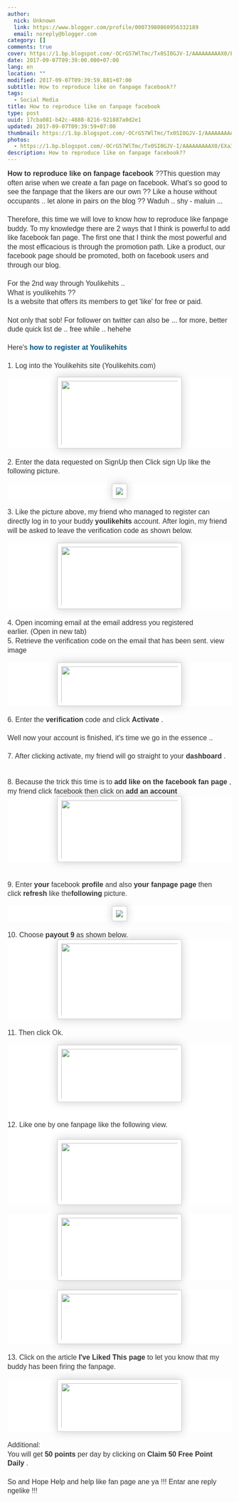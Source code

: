 ```yaml
---
author:
  nick: Unknown
  link: https://www.blogger.com/profile/00073980860956332189
  email: noreply@blogger.com
category: []
comments: true
cover: https://1.bp.blogspot.com/-OCrG57WlTmc/Tx0SI0GJV-I/AAAAAAAAAX0/EXa3X81Jows/s280/fss.png
date: 2017-09-07T09:39:00.000+07:00
lang: en
location: ""
modified: 2017-09-07T09:39:59.881+07:00
subtitle: How to reproduce like on fanpage facebook??
tags:
  - Social Media
title: How to reproduce like on fanpage facebook
type: post
uuid: 17cba081-b42c-4888-8216-921887a0d2e1
updated: 2017-09-07T09:39:59+07:00
thumbnail: https://1.bp.blogspot.com/-OCrG57WlTmc/Tx0SI0GJV-I/AAAAAAAAAX0/EXa3X81Jows/s280/fss.png
photos:
  - https://1.bp.blogspot.com/-OCrG57WlTmc/Tx0SI0GJV-I/AAAAAAAAAX0/EXa3X81Jows/s280/fss.png
description: How to reproduce like on fanpage facebook??
---
```


<span class="notranslate" style="background-color: white; color: #333333; font-family: &quot;arial&quot; , &quot;tahoma&quot; , &quot;helvetica&quot; , &quot;freesans&quot; , sans-serif; font-size: 15.8400001525879px; line-height: 20.5919990539551px;"><b>How to reproduce like on fanpage facebook</b>&nbsp;??</span><span style="background-color: white; color: #333333; font-family: &quot;arial&quot; , &quot;tahoma&quot; , &quot;helvetica&quot; , &quot;freesans&quot; , sans-serif; font-size: 15.8400001525879px; line-height: 20.5919990539551px;"></span><span class="notranslate" style="background-color: white; color: #333333; font-family: &quot;arial&quot; , &quot;tahoma&quot; , &quot;helvetica&quot; , &quot;freesans&quot; , sans-serif; font-size: 15.8400001525879px; line-height: 20.5919990539551px;">This question may often arise when we create a fan page on facebook.</span><span style="background-color: white; color: #333333; font-family: &quot;arial&quot; , &quot;tahoma&quot; , &quot;helvetica&quot; , &quot;freesans&quot; , sans-serif; font-size: 15.8400001525879px; line-height: 20.5919990539551px;">&nbsp;</span><span class="notranslate" style="background-color: white; color: #333333; font-family: &quot;arial&quot; , &quot;tahoma&quot; , &quot;helvetica&quot; , &quot;freesans&quot; , sans-serif; font-size: 15.8400001525879px; line-height: 20.5919990539551px;">What's so good to see the fanpage that the likers are our own ??</span><span style="background-color: white; color: #333333; font-family: &quot;arial&quot; , &quot;tahoma&quot; , &quot;helvetica&quot; , &quot;freesans&quot; , sans-serif; font-size: 15.8400001525879px; line-height: 20.5919990539551px;">&nbsp;</span><span class="notranslate" style="background-color: white; color: #333333; font-family: &quot;arial&quot; , &quot;tahoma&quot; , &quot;helvetica&quot; , &quot;freesans&quot; , sans-serif; font-size: 15.8400001525879px; line-height: 20.5919990539551px;">Like a house without occupants .. let alone in pairs on the blog ??</span><span style="background-color: white; color: #333333; font-family: &quot;arial&quot; , &quot;tahoma&quot; , &quot;helvetica&quot; , &quot;freesans&quot; , sans-serif; font-size: 15.8400001525879px; line-height: 20.5919990539551px;">&nbsp;</span><span class="notranslate" style="background-color: white; color: #333333; font-family: &quot;arial&quot; , &quot;tahoma&quot; , &quot;helvetica&quot; , &quot;freesans&quot; , sans-serif; font-size: 15.8400001525879px; line-height: 20.5919990539551px;">Waduh .. shy - maluin ...</span><span style="background-color: white; color: #333333; font-family: &quot;arial&quot; , &quot;tahoma&quot; , &quot;helvetica&quot; , &quot;freesans&quot; , sans-serif; font-size: 15.8400001525879px; line-height: 20.5919990539551px;">&nbsp;</span><br><br style="background-color: white; color: #333333; font-family: Arial, Tahoma, Helvetica, FreeSans, sans-serif; font-size: 15.8400001525879px; line-height: 20.5919990539551px;"><span class="notranslate" style="background-color: white; color: #333333; font-family: &quot;arial&quot; , &quot;tahoma&quot; , &quot;helvetica&quot; , &quot;freesans&quot; , sans-serif; font-size: 15.8400001525879px; line-height: 20.5919990539551px;">Therefore, this time we&nbsp;will love to know how to reproduce like fanpage buddy.</span><span style="background-color: white; color: #333333; font-family: &quot;arial&quot; , &quot;tahoma&quot; , &quot;helvetica&quot; , &quot;freesans&quot; , sans-serif; font-size: 15.8400001525879px; line-height: 20.5919990539551px;">&nbsp;</span><span class="notranslate" style="background-color: white; color: #333333; font-family: &quot;arial&quot; , &quot;tahoma&quot; , &quot;helvetica&quot; , &quot;freesans&quot; , sans-serif; font-size: 15.8400001525879px; line-height: 20.5919990539551px;">To my knowledge there are 2 ways that I think is powerful to add like facebook fan page.</span><span style="background-color: white; color: #333333; font-family: &quot;arial&quot; , &quot;tahoma&quot; , &quot;helvetica&quot; , &quot;freesans&quot; , sans-serif; font-size: 15.8400001525879px; line-height: 20.5919990539551px;">&nbsp;</span><span class="notranslate" style="background-color: white; color: #333333; font-family: &quot;arial&quot; , &quot;tahoma&quot; , &quot;helvetica&quot; , &quot;freesans&quot; , sans-serif; font-size: 15.8400001525879px; line-height: 20.5919990539551px;">The first one that I think the most powerful and the most efficacious is through the promotion path.</span><span style="background-color: white; color: #333333; font-family: &quot;arial&quot; , &quot;tahoma&quot; , &quot;helvetica&quot; , &quot;freesans&quot; , sans-serif; font-size: 15.8400001525879px; line-height: 20.5919990539551px;">&nbsp;</span><span class="notranslate" style="background-color: white; color: #333333; font-family: &quot;arial&quot; , &quot;tahoma&quot; , &quot;helvetica&quot; , &quot;freesans&quot; , sans-serif; font-size: 15.8400001525879px; line-height: 20.5919990539551px;">Like a product, our facebook page should be promoted, both on facebook users and through our blog.</span><span style="background-color: white; color: #333333; font-family: &quot;arial&quot; , &quot;tahoma&quot; , &quot;helvetica&quot; , &quot;freesans&quot; , sans-serif; font-size: 15.8400001525879px; line-height: 20.5919990539551px;">&nbsp;</span><br><br style="background-color: white; color: #333333; font-family: Arial, Tahoma, Helvetica, FreeSans, sans-serif; font-size: 15.8400001525879px; line-height: 20.5919990539551px;"><span class="notranslate" style="background-color: white; color: #333333; font-family: &quot;arial&quot; , &quot;tahoma&quot; , &quot;helvetica&quot; , &quot;freesans&quot; , sans-serif; font-size: 15.8400001525879px; line-height: 20.5919990539551px;">For the 2nd way through Youlikehits ..</span><span style="background-color: white; color: #333333; font-family: &quot;arial&quot; , &quot;tahoma&quot; , &quot;helvetica&quot; , &quot;freesans&quot; , sans-serif; font-size: 15.8400001525879px; line-height: 20.5919990539551px;">&nbsp;</span><br><span class="notranslate" style="background-color: white; color: #333333; font-family: &quot;arial&quot; , &quot;tahoma&quot; , &quot;helvetica&quot; , &quot;freesans&quot; , sans-serif; font-size: 15.8400001525879px; line-height: 20.5919990539551px;">What is youlikehits ??</span><span style="background-color: white; color: #333333; font-family: &quot;arial&quot; , &quot;tahoma&quot; , &quot;helvetica&quot; , &quot;freesans&quot; , sans-serif; font-size: 15.8400001525879px; line-height: 20.5919990539551px;">&nbsp;</span><br><span class="notranslate" style="background-color: white; color: #333333; font-family: &quot;arial&quot; , &quot;tahoma&quot; , &quot;helvetica&quot; , &quot;freesans&quot; , sans-serif; font-size: 15.8400001525879px; line-height: 20.5919990539551px;">Is a website that offers its members to get 'like' for free or paid.</span><span style="background-color: white; color: #333333; font-family: &quot;arial&quot; , &quot;tahoma&quot; , &quot;helvetica&quot; , &quot;freesans&quot; , sans-serif; font-size: 15.8400001525879px; line-height: 20.5919990539551px;">&nbsp;</span><br><br style="background-color: white; color: #333333; font-family: Arial, Tahoma, Helvetica, FreeSans, sans-serif; font-size: 15.8400001525879px; line-height: 20.5919990539551px;"><span class="notranslate" style="background-color: white; color: #333333; font-family: &quot;arial&quot; , &quot;tahoma&quot; , &quot;helvetica&quot; , &quot;freesans&quot; , sans-serif; font-size: 15.8400001525879px; line-height: 20.5919990539551px;">Not only that sob!</span><span style="background-color: white; color: #333333; font-family: &quot;arial&quot; , &quot;tahoma&quot; , &quot;helvetica&quot; , &quot;freesans&quot; , sans-serif; font-size: 15.8400001525879px; line-height: 20.5919990539551px;">&nbsp;</span><span class="notranslate" style="background-color: white; color: #333333; font-family: &quot;arial&quot; , &quot;tahoma&quot; , &quot;helvetica&quot; , &quot;freesans&quot; , sans-serif; font-size: 15.8400001525879px; line-height: 20.5919990539551px;">For follower on twitter can also be ... for more, better dude quick list de .. free while .. hehehe</span><span style="background-color: white; color: #333333; font-family: &quot;arial&quot; , &quot;tahoma&quot; , &quot;helvetica&quot; , &quot;freesans&quot; , sans-serif; font-size: 15.8400001525879px; line-height: 20.5919990539551px;">&nbsp;</span><br><br style="background-color: white; color: #333333; font-family: Arial, Tahoma, Helvetica, FreeSans, sans-serif; font-size: 15.8400001525879px; line-height: 20.5919990539551px;"><span class="notranslate" style="background-color: white; color: #333333; font-family: &quot;arial&quot; , &quot;tahoma&quot; , &quot;helvetica&quot; , &quot;freesans&quot; , sans-serif; font-size: 15.8400001525879px; line-height: 20.5919990539551px;">Here's&nbsp;<a href="http://translate.googleusercontent.com/translate_c?depth=1&amp;nv=1&amp;rurl=translate.google.com&amp;sl=id&amp;sp=nmt4&amp;tl=en&amp;u=http://christiantatelu.blogspot.com/2012/01/memperbanyak-like-pada-fan-page.html&amp;usg=ALkJrhhBzwfkpv2adxRVubOWqZqTnzhQKg" style="color: #015782; text-decoration: none;" rel="noopener noreferer nofollow"><b>how to register at Youlikehits</b></a></span><span style="background-color: white; color: #333333; font-family: &quot;arial&quot; , &quot;tahoma&quot; , &quot;helvetica&quot; , &quot;freesans&quot; , sans-serif; font-size: 15.8400001525879px; line-height: 20.5919990539551px;">&nbsp;</span><br><br style="background-color: white; color: #333333; font-family: Arial, Tahoma, Helvetica, FreeSans, sans-serif; font-size: 15.8400001525879px; line-height: 20.5919990539551px;"><span class="notranslate" style="background-color: white; color: #333333; font-family: &quot;arial&quot; , &quot;tahoma&quot; , &quot;helvetica&quot; , &quot;freesans&quot; , sans-serif; font-size: 15.8400001525879px; line-height: 20.5919990539551px;">1. Log into the&nbsp;Youlikehits&nbsp;site</span><span style="background-color: white; color: #333333; font-family: &quot;arial&quot; , &quot;tahoma&quot; , &quot;helvetica&quot; , &quot;freesans&quot; , sans-serif; font-size: 15.8400001525879px; line-height: 20.5919990539551px;">&nbsp;(Youlikehits.com)</span><br><div class="separator" style="background-color: white; clear: both; color: #333333; font-family: Arial, Tahoma, Helvetica, FreeSans, sans-serif; font-size: 15.8400001525879px; line-height: 20.5919990539551px; text-align: center;"></div><div class="separator" style="background-color: white; clear: both; color: #333333; font-family: Arial, Tahoma, Helvetica, FreeSans, sans-serif; font-size: 15.8400001525879px; line-height: 20.5919990539551px; text-align: center;"><a href="http://1.bp.blogspot.com/-OCrG57WlTmc/Tx0SI0GJV-I/AAAAAAAAAX0/EXa3X81Jows/s1600/fss.png" imageanchor="1" style="color: #015782; text-decoration: none;" rel="noopener noreferer nofollow"><img border="0" height="161" src="https://1.bp.blogspot.com/-OCrG57WlTmc/Tx0SI0GJV-I/AAAAAAAAAX0/EXa3X81Jows/s280/fss.png" style="-webkit-box-shadow: rgba(0, 0, 0, 0.2) 0px 0px 20px; background-attachment: initial; background-clip: initial; background-image: initial; background-origin: initial; background-position: initial; background-repeat: initial; background-size: initial; border-radius: 0px; border: 1px solid rgb(204, 204, 204); box-shadow: rgba(0, 0, 0, 0.2) 0px 0px 20px; box-sizing: border-box; max-width: 100%; padding: 8px; position: relative;" width="280"></a></div><div class="separator" style="background-color: white; clear: both; color: #333333; font-family: Arial, Tahoma, Helvetica, FreeSans, sans-serif; font-size: 15.8400001525879px; line-height: 20.5919990539551px; text-align: center;"></div><br style="background-color: white; color: #333333; font-family: Arial, Tahoma, Helvetica, FreeSans, sans-serif; font-size: 15.8400001525879px; line-height: 20.5919990539551px;"><span class="notranslate" style="background-color: white; color: #333333; font-family: &quot;arial&quot; , &quot;tahoma&quot; , &quot;helvetica&quot; , &quot;freesans&quot; , sans-serif; font-size: 15.8400001525879px; line-height: 20.5919990539551px;">2. Enter the data requested on SignUp then Click sign Up like the following picture.</span><span style="background-color: white; color: #333333; font-family: &quot;arial&quot; , &quot;tahoma&quot; , &quot;helvetica&quot; , &quot;freesans&quot; , sans-serif; font-size: 15.8400001525879px; line-height: 20.5919990539551px;">&nbsp;</span><br><br><div class="separator" style="background-color: white; clear: both; color: #333333; font-family: Arial, Tahoma, Helvetica, FreeSans, sans-serif; font-size: 15.8400001525879px; line-height: 20.5919990539551px; text-align: center;"><a href="http://3.bp.blogspot.com/-XQI-1FB2F7k/Tx0TG9hNzSI/AAAAAAAAAX8/MU2Ss6O__wU/s1600/jujtjtj.png" imageanchor="1" style="color: #015782; text-decoration: none;" rel="noopener noreferer nofollow"><img border="0" src="https://3.bp.blogspot.com/-XQI-1FB2F7k/Tx0TG9hNzSI/AAAAAAAAAX8/MU2Ss6O__wU/s1600/jujtjtj.png" style="-webkit-box-shadow: rgba(0, 0, 0, 0.2) 0px 0px 20px; background-attachment: initial; background-clip: initial; background-image: initial; background-origin: initial; background-position: initial; background-repeat: initial; background-size: initial; border-radius: 0px; border: 1px solid rgb(204, 204, 204); box-shadow: rgba(0, 0, 0, 0.2) 0px 0px 20px; box-sizing: border-box; max-width: 100%; padding: 8px; position: relative;"></a></div><br style="background-color: white; color: #333333; font-family: Arial, Tahoma, Helvetica, FreeSans, sans-serif; font-size: 15.8400001525879px; line-height: 20.5919990539551px;"><span class="notranslate" style="background-color: white; color: #333333; font-family: &quot;arial&quot; , &quot;tahoma&quot; , &quot;helvetica&quot; , &quot;freesans&quot; , sans-serif; font-size: 15.8400001525879px; line-height: 20.5919990539551px;">3. Like the picture above, my friend who managed to register can directly log in to your buddy&nbsp;<b>youlikehits</b>&nbsp;account.</span><span style="background-color: white; color: #333333; font-family: &quot;arial&quot; , &quot;tahoma&quot; , &quot;helvetica&quot; , &quot;freesans&quot; , sans-serif; font-size: 15.8400001525879px; line-height: 20.5919990539551px;">&nbsp;</span><span class="notranslate" style="background-color: white; color: #333333; font-family: &quot;arial&quot; , &quot;tahoma&quot; , &quot;helvetica&quot; , &quot;freesans&quot; , sans-serif; font-size: 15.8400001525879px; line-height: 20.5919990539551px;">After login, my friend will be asked to leave the verification code as shown below.</span><span style="background-color: white; color: #333333; font-family: &quot;arial&quot; , &quot;tahoma&quot; , &quot;helvetica&quot; , &quot;freesans&quot; , sans-serif; font-size: 15.8400001525879px; line-height: 20.5919990539551px;">&nbsp;</span><br><br><div class="separator" style="background-color: white; clear: both; color: #333333; font-family: Arial, Tahoma, Helvetica, FreeSans, sans-serif; font-size: 15.8400001525879px; line-height: 20.5919990539551px; text-align: center;"><a href="http://3.bp.blogspot.com/-T4aAeJQrAW8/Tx0Q-fgt2jI/AAAAAAAAAXk/3S51ixpog_w/s1600/kimi.png" imageanchor="1" style="color: #015782; text-decoration: none;" rel="noopener noreferer nofollow"><img border="0" height="149" src="https://3.bp.blogspot.com/-T4aAeJQrAW8/Tx0Q-fgt2jI/AAAAAAAAAXk/3S51ixpog_w/s280/kimi.png" style="-webkit-box-shadow: rgba(0, 0, 0, 0.2) 0px 0px 20px; background-attachment: initial; background-clip: initial; background-image: initial; background-origin: initial; background-position: initial; background-repeat: initial; background-size: initial; border-radius: 0px; border: 1px solid rgb(204, 204, 204); box-shadow: rgba(0, 0, 0, 0.2) 0px 0px 20px; box-sizing: border-box; max-width: 100%; padding: 8px; position: relative;" width="280"></a></div><br style="background-color: white; color: #333333; font-family: Arial, Tahoma, Helvetica, FreeSans, sans-serif; font-size: 15.8400001525879px; line-height: 20.5919990539551px;"><span class="notranslate" style="background-color: white; color: #333333; font-family: &quot;arial&quot; , &quot;tahoma&quot; , &quot;helvetica&quot; , &quot;freesans&quot; , sans-serif; font-size: 15.8400001525879px; line-height: 20.5919990539551px;">4. Open incoming email at the email address you registered earlier.</span><span style="background-color: white; color: #333333; font-family: &quot;arial&quot; , &quot;tahoma&quot; , &quot;helvetica&quot; , &quot;freesans&quot; , sans-serif; font-size: 15.8400001525879px; line-height: 20.5919990539551px;">&nbsp;</span><span class="notranslate" style="background-color: white; color: #333333; font-family: &quot;arial&quot; , &quot;tahoma&quot; , &quot;helvetica&quot; , &quot;freesans&quot; , sans-serif; font-size: 15.8400001525879px; line-height: 20.5919990539551px;">(Open in new tab)</span><span style="background-color: white; color: #333333; font-family: &quot;arial&quot; , &quot;tahoma&quot; , &quot;helvetica&quot; , &quot;freesans&quot; , sans-serif; font-size: 15.8400001525879px; line-height: 20.5919990539551px;">&nbsp;</span><br><span class="notranslate" style="background-color: white; color: #333333; font-family: &quot;arial&quot; , &quot;tahoma&quot; , &quot;helvetica&quot; , &quot;freesans&quot; , sans-serif; font-size: 15.8400001525879px; line-height: 20.5919990539551px;">5. Retrieve the verification code on the email that has been sent.</span><span style="background-color: white; color: #333333; font-family: &quot;arial&quot; , &quot;tahoma&quot; , &quot;helvetica&quot; , &quot;freesans&quot; , sans-serif; font-size: 15.8400001525879px; line-height: 20.5919990539551px;">&nbsp;</span><span class="notranslate" style="background-color: white; color: #333333; font-family: &quot;arial&quot; , &quot;tahoma&quot; , &quot;helvetica&quot; , &quot;freesans&quot; , sans-serif; font-size: 15.8400001525879px; line-height: 20.5919990539551px;">view image</span><span style="background-color: white; color: #333333; font-family: &quot;arial&quot; , &quot;tahoma&quot; , &quot;helvetica&quot; , &quot;freesans&quot; , sans-serif; font-size: 15.8400001525879px; line-height: 20.5919990539551px;">&nbsp;</span><br><br><div class="separator" style="background-color: white; clear: both; color: #333333; font-family: Arial, Tahoma, Helvetica, FreeSans, sans-serif; font-size: 15.8400001525879px; line-height: 20.5919990539551px; text-align: center;"><a href="http://4.bp.blogspot.com/-6pk3C6RGt_c/Tx0VLqezHuI/AAAAAAAAAYE/jofjOPyAKjE/s1600/vfdvas.png" imageanchor="1" style="color: #015782; text-decoration: none;" rel="noopener noreferer nofollow"><img border="0" height="98" src="https://4.bp.blogspot.com/-6pk3C6RGt_c/Tx0VLqezHuI/AAAAAAAAAYE/jofjOPyAKjE/s280/vfdvas.png" style="-webkit-box-shadow: rgba(0, 0, 0, 0.2) 0px 0px 20px; background-attachment: initial; background-clip: initial; background-image: initial; background-origin: initial; background-position: initial; background-repeat: initial; background-size: initial; border-radius: 0px; border: 1px solid rgb(204, 204, 204); box-shadow: rgba(0, 0, 0, 0.2) 0px 0px 20px; box-sizing: border-box; max-width: 100%; padding: 8px; position: relative;" width="280"></a></div><div class="separator" style="background-color: white; clear: both; color: #333333; font-family: Arial, Tahoma, Helvetica, FreeSans, sans-serif; font-size: 15.8400001525879px; line-height: 20.5919990539551px; text-align: center;"></div><br style="background-color: white; color: #333333; font-family: Arial, Tahoma, Helvetica, FreeSans, sans-serif; font-size: 15.8400001525879px; line-height: 20.5919990539551px;"><span class="notranslate" style="background-color: white; color: #333333; font-family: &quot;arial&quot; , &quot;tahoma&quot; , &quot;helvetica&quot; , &quot;freesans&quot; , sans-serif; font-size: 15.8400001525879px; line-height: 20.5919990539551px;">6. Enter the&nbsp;<b>verification</b>&nbsp;code and click&nbsp;<b>Activate</b>&nbsp;.</span><span style="background-color: white; color: #333333; font-family: &quot;arial&quot; , &quot;tahoma&quot; , &quot;helvetica&quot; , &quot;freesans&quot; , sans-serif; font-size: 15.8400001525879px; line-height: 20.5919990539551px;">&nbsp;</span><br><br style="background-color: white; color: #333333; font-family: Arial, Tahoma, Helvetica, FreeSans, sans-serif; font-size: 15.8400001525879px; line-height: 20.5919990539551px;"><span class="notranslate" style="background-color: white; color: #333333; font-family: &quot;arial&quot; , &quot;tahoma&quot; , &quot;helvetica&quot; , &quot;freesans&quot; , sans-serif; font-size: 15.8400001525879px; line-height: 20.5919990539551px;">Well now your account is finished, it's time we go in the essence ..</span><span style="background-color: white; color: #333333; font-family: &quot;arial&quot; , &quot;tahoma&quot; , &quot;helvetica&quot; , &quot;freesans&quot; , sans-serif; font-size: 15.8400001525879px; line-height: 20.5919990539551px;">&nbsp;</span><br><br style="background-color: white; color: #333333; font-family: Arial, Tahoma, Helvetica, FreeSans, sans-serif; font-size: 15.8400001525879px; line-height: 20.5919990539551px;"><span class="notranslate" style="background-color: white; color: #333333; font-family: &quot;arial&quot; , &quot;tahoma&quot; , &quot;helvetica&quot; , &quot;freesans&quot; , sans-serif; font-size: 15.8400001525879px; line-height: 20.5919990539551px;">7. After clicking activate, my friend will go straight to your&nbsp;<b>dashboard</b>&nbsp;.</span><span style="background-color: white; color: #333333; font-family: &quot;arial&quot; , &quot;tahoma&quot; , &quot;helvetica&quot; , &quot;freesans&quot; , sans-serif; font-size: 15.8400001525879px; line-height: 20.5919990539551px;">&nbsp;</span><br><br><div class="separator" style="background-color: white; clear: both; color: #333333; font-family: Arial, Tahoma, Helvetica, FreeSans, sans-serif; font-size: 15.8400001525879px; line-height: 20.5919990539551px; text-align: center;"></div><br style="background-color: white; color: #333333; font-family: Arial, Tahoma, Helvetica, FreeSans, sans-serif; font-size: 15.8400001525879px; line-height: 20.5919990539551px;"><span class="notranslate" style="background-color: white; color: #333333; font-family: &quot;arial&quot; , &quot;tahoma&quot; , &quot;helvetica&quot; , &quot;freesans&quot; , sans-serif; font-size: 15.8400001525879px; line-height: 20.5919990539551px;">8. Because the trick this time is to&nbsp;<b>add like on the facebook fan page</b>&nbsp;, my friend click facebook then click on&nbsp;<b>add an account</b></span><span style="background-color: white; color: #333333; font-family: &quot;arial&quot; , &quot;tahoma&quot; , &quot;helvetica&quot; , &quot;freesans&quot; , sans-serif; font-size: 15.8400001525879px; line-height: 20.5919990539551px;">&nbsp;</span><br><div class="separator" style="background-color: white; clear: both; color: #333333; font-family: Arial, Tahoma, Helvetica, FreeSans, sans-serif; font-size: 15.8400001525879px; line-height: 20.5919990539551px; text-align: center;"><a href="http://4.bp.blogspot.com/-W-F_d9fK3-w/Tx0XpuFjGvI/AAAAAAAAAYU/bdyjI914Cos/s1600/dfca.png" imageanchor="1" style="color: #015782; text-decoration: none;" rel="noopener noreferer nofollow"><img border="0" height="148" src="https://4.bp.blogspot.com/-W-F_d9fK3-w/Tx0XpuFjGvI/AAAAAAAAAYU/bdyjI914Cos/s280/dfca.png" style="-webkit-box-shadow: rgba(0, 0, 0, 0.2) 0px 0px 20px; background-attachment: initial; background-clip: initial; background-image: initial; background-origin: initial; background-position: initial; background-repeat: initial; background-size: initial; border-radius: 0px; border: 1px solid rgb(204, 204, 204); box-shadow: rgba(0, 0, 0, 0.2) 0px 0px 20px; box-sizing: border-box; max-width: 100%; padding: 8px; position: relative;" width="280"></a></div><br style="background-color: white; color: #333333; font-family: Arial, Tahoma, Helvetica, FreeSans, sans-serif; font-size: 15.8400001525879px; line-height: 20.5919990539551px;"><br style="background-color: white; color: #333333; font-family: Arial, Tahoma, Helvetica, FreeSans, sans-serif; font-size: 15.8400001525879px; line-height: 20.5919990539551px;"><span class="notranslate" style="background-color: white; color: #333333; font-family: &quot;arial&quot; , &quot;tahoma&quot; , &quot;helvetica&quot; , &quot;freesans&quot; , sans-serif; font-size: 15.8400001525879px; line-height: 20.5919990539551px;">9. Enter&nbsp;<b>your</b>&nbsp;facebook&nbsp;<b>profile</b>&nbsp;and also&nbsp;<b>your fanpage page</b>&nbsp;then click&nbsp;<b>refresh</b>&nbsp;like the<b>following</b>&nbsp;picture.</span><span style="background-color: white; color: #333333; font-family: &quot;arial&quot; , &quot;tahoma&quot; , &quot;helvetica&quot; , &quot;freesans&quot; , sans-serif; font-size: 15.8400001525879px; line-height: 20.5919990539551px;">&nbsp;</span><br><br><div class="separator" style="background-color: white; clear: both; color: #333333; font-family: Arial, Tahoma, Helvetica, FreeSans, sans-serif; font-size: 15.8400001525879px; line-height: 20.5919990539551px; text-align: center;"><a href="http://4.bp.blogspot.com/-f9xaH6tpvBg/Tx0Yhb1mnjI/AAAAAAAAAYc/AX43auzrGEM/s1600/bvzvv.png" imageanchor="1" style="color: #015782; text-decoration: none;" rel="noopener noreferer nofollow"><img border="0" src="https://4.bp.blogspot.com/-f9xaH6tpvBg/Tx0Yhb1mnjI/AAAAAAAAAYc/AX43auzrGEM/s1600/bvzvv.png" style="-webkit-box-shadow: rgba(0, 0, 0, 0.2) 0px 0px 20px; background-attachment: initial; background-clip: initial; background-image: initial; background-origin: initial; background-position: initial; background-repeat: initial; background-size: initial; border-radius: 0px; border: 1px solid rgb(204, 204, 204); box-shadow: rgba(0, 0, 0, 0.2) 0px 0px 20px; box-sizing: border-box; max-width: 100%; padding: 8px; position: relative;"></a></div><br style="background-color: white; color: #333333; font-family: Arial, Tahoma, Helvetica, FreeSans, sans-serif; font-size: 15.8400001525879px; line-height: 20.5919990539551px;"><span class="notranslate" style="background-color: white; color: #333333; font-family: &quot;arial&quot; , &quot;tahoma&quot; , &quot;helvetica&quot; , &quot;freesans&quot; , sans-serif; font-size: 15.8400001525879px; line-height: 20.5919990539551px;">10. Choose&nbsp;<b>payout 9</b>&nbsp;as shown below.</span><span style="background-color: white; color: #333333; font-family: &quot;arial&quot; , &quot;tahoma&quot; , &quot;helvetica&quot; , &quot;freesans&quot; , sans-serif; font-size: 15.8400001525879px; line-height: 20.5919990539551px;">&nbsp;</span><br><div class="separator" style="background-color: white; clear: both; color: #333333; font-family: Arial, Tahoma, Helvetica, FreeSans, sans-serif; font-size: 15.8400001525879px; line-height: 20.5919990539551px; text-align: center;"><a href="http://4.bp.blogspot.com/-YmBR1n2GD8U/Tx0aITBJnwI/AAAAAAAAAYs/gNomVb9g8xY/s1600/cdDZc.png" imageanchor="1" style="color: #015782; text-decoration: none;" rel="noopener noreferer nofollow"><img border="0" height="179" src="https://4.bp.blogspot.com/-YmBR1n2GD8U/Tx0aITBJnwI/AAAAAAAAAYs/gNomVb9g8xY/s280/cdDZc.png" style="-webkit-box-shadow: rgba(0, 0, 0, 0.2) 0px 0px 20px; background-attachment: initial; background-clip: initial; background-image: initial; background-origin: initial; background-position: initial; background-repeat: initial; background-size: initial; border-radius: 0px; border: 1px solid rgb(204, 204, 204); box-shadow: rgba(0, 0, 0, 0.2) 0px 0px 20px; box-sizing: border-box; max-width: 100%; padding: 8px; position: relative;" width="280"></a></div><br style="background-color: white; color: #333333; font-family: Arial, Tahoma, Helvetica, FreeSans, sans-serif; font-size: 15.8400001525879px; line-height: 20.5919990539551px;"><span class="notranslate" style="background-color: white; color: #333333; font-family: &quot;arial&quot; , &quot;tahoma&quot; , &quot;helvetica&quot; , &quot;freesans&quot; , sans-serif; font-size: 15.8400001525879px; line-height: 20.5919990539551px;">11. Then click Ok.</span><span style="background-color: white; color: #333333; font-family: &quot;arial&quot; , &quot;tahoma&quot; , &quot;helvetica&quot; , &quot;freesans&quot; , sans-serif; font-size: 15.8400001525879px; line-height: 20.5919990539551px;">&nbsp;</span><br><br><div class="separator" style="background-color: white; clear: both; color: #333333; font-family: Arial, Tahoma, Helvetica, FreeSans, sans-serif; font-size: 15.8400001525879px; line-height: 20.5919990539551px; text-align: center;"><a href="http://2.bp.blogspot.com/-grTPOpqleVE/Tx0ac33qM0I/AAAAAAAAAY0/YLu4FAWCVvw/s1600/vFC.png" imageanchor="1" style="color: #015782; text-decoration: none;" rel="noopener noreferer nofollow"><img border="0" height="129" src="https://2.bp.blogspot.com/-grTPOpqleVE/Tx0ac33qM0I/AAAAAAAAAY0/YLu4FAWCVvw/s280/vFC.png" style="-webkit-box-shadow: rgba(0, 0, 0, 0.2) 0px 0px 20px; background-attachment: initial; background-clip: initial; background-image: initial; background-origin: initial; background-position: initial; background-repeat: initial; background-size: initial; border-radius: 0px; border: 1px solid rgb(204, 204, 204); box-shadow: rgba(0, 0, 0, 0.2) 0px 0px 20px; box-sizing: border-box; max-width: 100%; padding: 8px; position: relative;" width="280"></a></div><div class="separator" style="background-color: white; clear: both; color: #333333; font-family: Arial, Tahoma, Helvetica, FreeSans, sans-serif; font-size: 15.8400001525879px; line-height: 20.5919990539551px; text-align: center;"><br></div><div class="separator" style="background-color: white; clear: both; color: #333333; font-family: Arial, Tahoma, Helvetica, FreeSans, sans-serif; font-size: 15.8400001525879px; line-height: 20.5919990539551px; text-align: center;"><br></div><div class="separator" style="background-color: white; clear: both; color: #333333; font-family: Arial, Tahoma, Helvetica, FreeSans, sans-serif; font-size: 15.8400001525879px; line-height: 20.5919990539551px;"><span class="notranslate">12. Like one by one fanpage like the following view.</span></div><div class="separator" style="background-color: white; clear: both; color: #333333; font-family: Arial, Tahoma, Helvetica, FreeSans, sans-serif; font-size: 15.8400001525879px; line-height: 20.5919990539551px;"><br></div><div class="separator" style="background-color: white; clear: both; color: #333333; font-family: Arial, Tahoma, Helvetica, FreeSans, sans-serif; font-size: 15.8400001525879px; line-height: 20.5919990539551px; text-align: center;"><a href="http://4.bp.blogspot.com/-SaecBj_Tfcc/Tx0bFjlW-VI/AAAAAAAAAY8/yi6qZAyy5BU/s1600/ergf.png" imageanchor="1" style="color: #015782; text-decoration: none;" rel="noopener noreferer nofollow"><img border="0" height="148" src="https://4.bp.blogspot.com/-SaecBj_Tfcc/Tx0bFjlW-VI/AAAAAAAAAY8/yi6qZAyy5BU/s280/ergf.png" style="-webkit-box-shadow: rgba(0, 0, 0, 0.2) 0px 0px 20px; background-attachment: initial; background-clip: initial; background-image: initial; background-origin: initial; background-position: initial; background-repeat: initial; background-size: initial; border-radius: 0px; border: 1px solid rgb(204, 204, 204); box-shadow: rgba(0, 0, 0, 0.2) 0px 0px 20px; box-sizing: border-box; max-width: 100%; padding: 8px; position: relative;" width="280"></a></div><div class="separator" style="background-color: white; clear: both; color: #333333; font-family: Arial, Tahoma, Helvetica, FreeSans, sans-serif; font-size: 15.8400001525879px; line-height: 20.5919990539551px;"></div><br style="background-color: white; color: #333333; font-family: Arial, Tahoma, Helvetica, FreeSans, sans-serif; font-size: 15.8400001525879px; line-height: 20.5919990539551px;"><div class="separator" style="background-color: white; clear: both; color: #333333; font-family: Arial, Tahoma, Helvetica, FreeSans, sans-serif; font-size: 15.8400001525879px; line-height: 20.5919990539551px; text-align: center;"><a href="http://2.bp.blogspot.com/-n7VHfgoopEk/Tx0b4LyfiOI/AAAAAAAAAZE/p8K1IuB6Fc0/s1600/kkd.png" imageanchor="1" style="color: #015782; text-decoration: none;" rel="noopener noreferer nofollow"><img border="0" height="150" src="https://2.bp.blogspot.com/-n7VHfgoopEk/Tx0b4LyfiOI/AAAAAAAAAZE/p8K1IuB6Fc0/s280/kkd.png" style="-webkit-box-shadow: rgba(0, 0, 0, 0.2) 0px 0px 20px; background-attachment: initial; background-clip: initial; background-image: initial; background-origin: initial; background-position: initial; background-repeat: initial; background-size: initial; border-radius: 0px; border: 1px solid rgb(204, 204, 204); box-shadow: rgba(0, 0, 0, 0.2) 0px 0px 20px; box-sizing: border-box; max-width: 100%; padding: 8px; position: relative;" width="280"></a></div><br style="background-color: white; color: #333333; font-family: Arial, Tahoma, Helvetica, FreeSans, sans-serif; font-size: 15.8400001525879px; line-height: 20.5919990539551px;"><div class="separator" style="background-color: white; clear: both; color: #333333; font-family: Arial, Tahoma, Helvetica, FreeSans, sans-serif; font-size: 15.8400001525879px; line-height: 20.5919990539551px; text-align: center;"><a href="http://4.bp.blogspot.com/-jxUIi4HBVwA/Tx0cD0AZLlI/AAAAAAAAAZM/WZ-4kk4JFIE/s1600/ilikk.png" imageanchor="1" style="color: #015782; text-decoration: none;" rel="noopener noreferer nofollow"><img border="0" height="122" src="https://4.bp.blogspot.com/-jxUIi4HBVwA/Tx0cD0AZLlI/AAAAAAAAAZM/WZ-4kk4JFIE/s280/ilikk.png" style="-webkit-box-shadow: rgba(0, 0, 0, 0.2) 0px 0px 20px; background-attachment: initial; background-clip: initial; background-image: initial; background-origin: initial; background-position: initial; background-repeat: initial; background-size: initial; border-radius: 0px; border: 1px solid rgb(204, 204, 204); box-shadow: rgba(0, 0, 0, 0.2) 0px 0px 20px; box-sizing: border-box; max-width: 100%; padding: 8px; position: relative;" width="280"></a></div><br style="background-color: white; color: #333333; font-family: Arial, Tahoma, Helvetica, FreeSans, sans-serif; font-size: 15.8400001525879px; line-height: 20.5919990539551px;"><span class="notranslate" style="background-color: white; color: #333333; font-family: &quot;arial&quot; , &quot;tahoma&quot; , &quot;helvetica&quot; , &quot;freesans&quot; , sans-serif; font-size: 15.8400001525879px; line-height: 20.5919990539551px;">13. Click on the article&nbsp;<b>I've Liked This page</b>&nbsp;to let you know that my buddy has been firing the fanpage.</span><span style="background-color: white; color: #333333; font-family: &quot;arial&quot; , &quot;tahoma&quot; , &quot;helvetica&quot; , &quot;freesans&quot; , sans-serif; font-size: 15.8400001525879px; line-height: 20.5919990539551px;">&nbsp;</span><br><br><div class="separator" style="background-color: white; clear: both; color: #333333; font-family: Arial, Tahoma, Helvetica, FreeSans, sans-serif; font-size: 15.8400001525879px; line-height: 20.5919990539551px; text-align: center;"><a href="http://3.bp.blogspot.com/-oxEw7MQ7RLo/Tx0cWQFXrHI/AAAAAAAAAZU/QI0Un4dmT2g/s1600/acfbh.png" imageanchor="1" style="color: #015782; text-decoration: none;" rel="noopener noreferer nofollow"><img border="0" height="118" src="https://3.bp.blogspot.com/-oxEw7MQ7RLo/Tx0cWQFXrHI/AAAAAAAAAZU/QI0Un4dmT2g/s280/acfbh.png" style="-webkit-box-shadow: rgba(0, 0, 0, 0.2) 0px 0px 20px; background-attachment: initial; background-clip: initial; background-image: initial; background-origin: initial; background-position: initial; background-repeat: initial; background-size: initial; border-radius: 0px; border: 1px solid rgb(204, 204, 204); box-shadow: rgba(0, 0, 0, 0.2) 0px 0px 20px; box-sizing: border-box; max-width: 100%; padding: 8px; position: relative;" width="280"></a></div><br style="background-color: white; color: #333333; font-family: Arial, Tahoma, Helvetica, FreeSans, sans-serif; font-size: 15.8400001525879px; line-height: 20.5919990539551px;"><span class="notranslate" style="background-color: white; color: #333333; font-family: &quot;arial&quot; , &quot;tahoma&quot; , &quot;helvetica&quot; , &quot;freesans&quot; , sans-serif; font-size: 15.8400001525879px; line-height: 20.5919990539551px;">Additional:</span><span style="background-color: white; color: #333333; font-family: &quot;arial&quot; , &quot;tahoma&quot; , &quot;helvetica&quot; , &quot;freesans&quot; , sans-serif; font-size: 15.8400001525879px; line-height: 20.5919990539551px;">&nbsp;</span><br><span class="notranslate" style="background-color: white; color: #333333; font-family: &quot;arial&quot; , &quot;tahoma&quot; , &quot;helvetica&quot; , &quot;freesans&quot; , sans-serif; font-size: 15.8400001525879px; line-height: 20.5919990539551px;">You will get&nbsp;<b>50 points</b>&nbsp;per day by clicking on <b>Claim&nbsp;50 Free Point Daily</b>&nbsp;.</span><span style="background-color: white; color: #333333; font-family: &quot;arial&quot; , &quot;tahoma&quot; , &quot;helvetica&quot; , &quot;freesans&quot; , sans-serif; font-size: 15.8400001525879px; line-height: 20.5919990539551px;">&nbsp;</span><br><br style="background-color: white; color: #333333; font-family: Arial, Tahoma, Helvetica, FreeSans, sans-serif; font-size: 15.8400001525879px; line-height: 20.5919990539551px;"><span class="notranslate" style="background-color: white; color: #333333; font-family: &quot;arial&quot; , &quot;tahoma&quot; , &quot;helvetica&quot; , &quot;freesans&quot; , sans-serif; font-size: 15.8400001525879px; line-height: 20.5919990539551px;">So and Hope Help and help like fan page ane ya !!!</span><span style="background-color: white; color: #333333; font-family: &quot;arial&quot; , &quot;tahoma&quot; , &quot;helvetica&quot; , &quot;freesans&quot; , sans-serif; font-size: 15.8400001525879px; line-height: 20.5919990539551px;">&nbsp;</span><span class="notranslate" style="background-color: white; color: #333333; font-family: &quot;arial&quot; , &quot;tahoma&quot; , &quot;helvetica&quot; , &quot;freesans&quot; , sans-serif; font-size: 15.8400001525879px; line-height: 20.5919990539551px;">Entar ane reply ngelike !!!</span>
